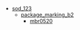 * [sod_123](/sod_123)
  * [package_marking_b2](/sod_123/package_marking_b2)
    * [mbr0520](/sod_123/package_marking_b2/mbr0520)

